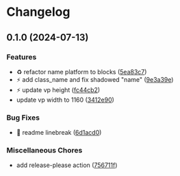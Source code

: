 # Changelog

## 0.1.0 (2024-07-13)


### Features

* :recycle: refactor name platform to blocks ([5ea83c7](https://github.com/T1b4lt/AtomicJump/commit/5ea83c7080ddacbe69be371691e397375aabfd56))
* :zap: add class_name and fix shadowed "name" ([9e3a39e](https://github.com/T1b4lt/AtomicJump/commit/9e3a39e813fbb564e90eeb343d992a841221fe09))
* :zap: update vp height ([fc44cb2](https://github.com/T1b4lt/AtomicJump/commit/fc44cb205bc59a07d861da7b1181f6433e3c0c15))
* update vp width to 1160 ([3412e90](https://github.com/T1b4lt/AtomicJump/commit/3412e90e8817dca79de64c35f6123a43df39a9ae))


### Bug Fixes

* :memo: readme linebreak ([6d1acd0](https://github.com/T1b4lt/AtomicJump/commit/6d1acd06d6c85a392fb347e10a3c5e724b85d196))


### Miscellaneous Chores

* add release-please action ([756711f](https://github.com/T1b4lt/AtomicJump/commit/756711f3a2651ee3aa86a05c6ab09507ecb9809b))
